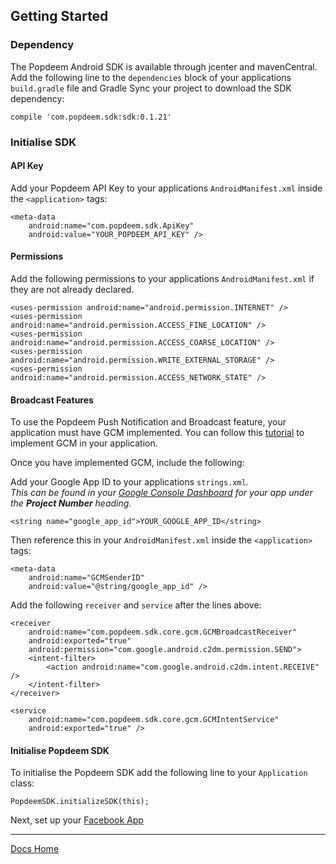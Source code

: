 ## Getting Started

### Dependency

The Popdeem Android SDK is available through jcenter and mavenCentral.
Add the following line to the `dependencies` block of your applications `build.gradle` file and Gradle Sync your project to download the SDK dependency:

```
compile 'com.popdeem.sdk:sdk:0.1.21'
```

### Initialise SDK

#### API Key

Add your Popdeem API Key to your applications `AndroidManifest.xml`  inside the `<application>` tags:

```
<meta-data
    android:name="com.popdeem.sdk.ApiKey"
    android:value="YOUR_POPDEEM_API_KEY" />
```

#### Permissions

Add the following permissions to your applications `AndroidManifest.xml` if they are not already declared.

```
<uses-permission android:name="android.permission.INTERNET" />
<uses-permission android:name="android.permission.ACCESS_FINE_LOCATION" />
<uses-permission android:name="android.permission.ACCESS_COARSE_LOCATION" />
<uses-permission android:name="android.permission.WRITE_EXTERNAL_STORAGE" />
<uses-permission android:name="android.permission.ACCESS_NETWORK_STATE" />
```

#### Broadcast Features

To use the Popdeem Push Notification and Broadcast feature, your application must have GCM implemented.
You can follow this [tutorial](https://developers.google.com/cloud-messaging/android/start "Android GCM") to implement GCM in your application.

Once you have implemented GCM, include the following:

Add your Google App ID to your applications `strings.xml`.  
_This can be found in your [Google Console Dashboard](https://console.cloud.google.com/home/dashboard "Google Console") for your app under the **Project Number** heading._

```
<string name="google_app_id">YOUR_GOOGLE_APP_ID</string>
```

Then reference this in your `AndroidManifest.xml` inside the `<application>` tags:
```
<meta-data
    android:name="GCMSenderID"
    android:value="@string/google_app_id" />
```

Add the following `receiver` and `service` after the lines above:
```
<receiver
    android:name="com.popdeem.sdk.core.gcm.GCMBroadcastReceiver"
    android:exported="true"
    android:permission="com.google.android.c2dm.permission.SEND">
    <intent-filter>
        <action android:name="com.google.android.c2dm.intent.RECEIVE" />
    </intent-filter>
</receiver>

<service
    android:name="com.popdeem.sdk.core.gcm.GCMIntentService"
    android:exported="true" />
```

#### Initialise Popdeem SDK

To initialise the Popdeem SDK add the following line to your `Application` class:
```
PopdeemSDK.initializeSDK(this);
```

Next, set up your [Facebook App](facebook_app_setup.md "Facebook App")

---
[Docs Home](./ "Docs Home")

